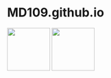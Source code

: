 # MD109.github.io
<img src="https://IMG_0345_auto_x2.jpg" width="100" height="100">
<img src="https://IMG_000.jpg" width="100" height="100">
